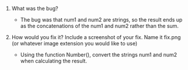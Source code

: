 1. What was the bug?
    - The bug was that num1 and num2 are strings, so the result ends up as the concatenations of the num1 and num2 rather than the sum.

2. How would you fix it? Include a screenshot of your fix. Name it fix.png (or whatever image extension you would like to use)
    - Using the function Number(), convert the strings num1 and num2 when calculating the result.